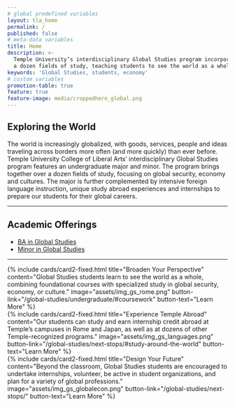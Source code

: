 ```yaml
---
# global predefined variables
layout: tla_home
permalink: /
published: false
# meta-data variables
title: Home
description: >-
  Temple University’s interdisciplinary Global Studies program incorporates over
  a dozen fields of study, teaching students to see the world as a whole.
keywords: 'Global Studies, students, economy'
# custom variables
promotion-table: true
feature: true 
feature-image: media/croppedhero_global.png
---
```

## Exploring the World
The world is increasingly globalized, with goods, services, people and ideas traveling across borders more often (and more quickly) than ever before. Temple University College of Liberal Arts’ interdisciplinary Global Studies program features an undergraduate major and minor. The program brings together over a dozen fields of study, focusing on global security, economy and cultures. The major is further complemented by intensive foreign language instruction, unique study abroad experiences and internships to prepare our students for their global careers.

___

## Academic Offerings
- [BA in Global Studies](https://www.temple.edu/academics/degree-programs/global-studies-major-la-gbst-ba)
- [Minor in Global Studies](https://bulletin.temple.edu/undergraduate/liberal-arts/global-studies/minor-global-studies/)

___

<div class="row row-wide">
  <div class="col m12 l4">{% include cards/card2-fixed.html
    title="Broaden Your Perspective"
    content="Global Studies students learn to see the world as a whole, combining foundational courses with specialized study in global security, economy, or culture."
    image="assets/img_gs_rome.png"
    button-link="/global-studies/undergraduate/#coursework"
    button-text="Learn More" %}
  </div>
  <div class="row row-wide">
    <div class="col m12 l4">{% include cards/card2-fixed.html
      title="Experience Temple Abroad"
      content="Our students can study and earn internship credit abroad at Temple’s campuses in Rome and Japan, as well as at dozens of other Temple-recognized programs."
      image="assets/img_gs_languages.png"
      button-link="/global-studies/next-stops/#study-around-the-world"
      button-text="Learn More" %}
    </div>
    <div class="row row-wide">
      <div class="col m12 l4">{% include cards/card2-fixed.html
        title="Design Your Future"
        content="Beyond the classroom, Global Studies students are encouraged to undertake internships, volunteer, be active in student organizations, and plan for a variety of global professions."
        image="assets/img_gs_globalecon.png"
        button-link="/global-studies/next-stops/"
        button-text="Learn More" %}
      </div>
    </div>
